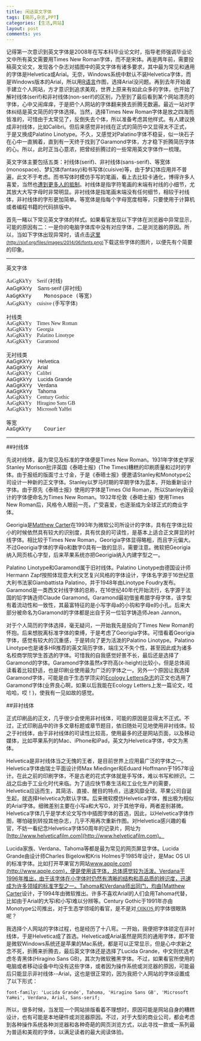 ```yaml
---
title: 闲话英文字体
tags: [简历,杂志,PPT]
categories: [生活,网站]
layout: post
comments: yes
---
```


记得第一次意识到英文字体是2008年在写本科毕业论文时，指导老师强调毕业论文中所有英文需要用Times New Roman字体，而不是宋体。再是两年前，需要投稿英文论文，发现各个杂志对插图中的英文字体有诸多要求，其中最为常见和通用的字体是Helvetica或Arial。无奈，Windows系统中默认不装Helvetica字体，而是Windows版本的Arial，所以用[R语言](http://www.r-project.org)作图，选择Arial没问题。再到去年开始着手建立个人网站，方才意识到追求美观，世界上原来有如此众多的字体，也开始了解衬线体(serif)和非衬线体(non-serif)的区别，乃至到了最后看到某个网站漂亮的字体，心中又闹痒痒，于是把个人网站的字体翻来换去折腾无数遍。最近一站对字体纠结是英文简历的字体选择。当然，选择Times New Roman字体是放之四海而皆准的，可惜由于太常见了，反倒失去个体，所以准备考虑其他样式。有人建议换成非衬线体，比如Calibri。但后来感觉非衬线在正式的简历中又显得太不正式，于是又换成Palatino Linotype。不久，又感觉对Palatino字体不稳妥，似一块石子在心中一直搁着，直到有一天终于找到了Garamond字体，方才稳下折腾简历字体的心。所以，此时正当心意浓，把曾经折腾过的一些常用英文字体作一梳理。

英文字体主要包括五类：衬线体(serif)、非衬线体(sans-serif)、等宽体(monospace)、梦幻体(fantasy)和书写体(cuisive)等，由于梦幻体应用并不普遍，此文不于考虑。而书写体时模仿手写的笔画，看上去比较卡通化，博得许多人喜爱，当然也[遭到更多人的抵制](http://zh.wikipedia.org/zh-cn/Comic_Sans)。衬线体是指字符笔画的末端有衬线的小细节，尤其放大大写字母时非常明显。非衬线体是指笔画末端没有任何细节，相较于衬线体，非衬线体的字形更加简单。等宽体是指每个字母宽度相等，只要使用于计算机或者编程书籍的代码排版中。

首先一睹以下常见英文字体的样式。如果看官发现以下字体在浏览器中异常显示，可能的原因有二：一是你的电脑字体库中没有对应字体，二是浏览器的原因。所以，当如下字体出现异常时，请点击[这里<small>(http://sixf.org/files/images/2014/06/fonts.png)</small>](http://sixf.org/files/images/2014/06/fonts.png)下载这些字体的图片，以便先有个简要的印象。

-------
英文字体   
<div style="font-family: serif;"> AaGgKkYy  &nbsp;&nbsp;  Serif (衬线) </div>
<div style="font-family: Sans-serif;"> AaGgKkYy   &nbsp;&nbsp; Sans-serif (非衬线) </div>
<div style="font-family: monospace;"> AaGgKkYy   &nbsp;&nbsp; Monospace (等宽) </div>
<div style="font-family: cuisive, 'Comic Sans MS';"> AaGgKkYy   &nbsp;&nbsp; cuisive (手写字体) </div>
<br/>
衬线类
<div style="font-family: 'Times New Roman', serif;"> AaGgKkYy   &nbsp;&nbsp; Times New Roman </div>
<div style="font-family: Georgia, serif;"> AaGgKkYy  &nbsp;&nbsp;  Georgia </div>
<div style="font-family: 'Palatino Linotype', serif;"> AaGgKkYy  &nbsp;&nbsp;  Palatino Linotype </div>
<div style="font-family: Garamond, serif;"> AaGgKkYy  &nbsp;&nbsp;  Garamond </div>
<br/>
无衬线类
<div style="font-family: Helvetica, sans-serif;"> AaGgKkYy   &nbsp;&nbsp; Helvetica </div>
<div style="font-family: Arial, sans-serif;"> AaGgKkYy  &nbsp;&nbsp;  Arial </div>
<div style="font-family: Calibri;"> AaGgKkYy   &nbsp;&nbsp; Calibri </div>
<div style="font-family: 'Lucida Grande', sans-serif;"> AaGgKkYy   &nbsp;&nbsp; Lucida Grande </div>
<div style="font-family: Verdana,sans-serif;"> AaGgKkYy   &nbsp;&nbsp; Verdana </div>
<div style="font-family: Tahoma, sans-serif;"> AaGgKkYy   &nbsp;&nbsp; Tahoma </div>
<div style="font-family: 'Century Gothic';"> AaGgKkYy   &nbsp;&nbsp; Century Gothic </div>
<div style="font-family: 'Hiragino Sans GB';"> AaGgKkYy   &nbsp;&nbsp; Hiragino Sans GB </div>
<div style="font-family: 'Microsoft YaHei';"> AaGgKkYy   &nbsp;&nbsp; Microsoft YaHei </div>
<br/>
等宽
<div style="font-family: courier;"> AaGgKkYy   &nbsp;&nbsp; Courier </div>

-----------

##衬线体

先说衬线体，最为常见及标准的字体便是Times New Roman。1931年字体史学家Stanley Morison批评英国《泰晤士报》(The Times)糟糕的印刷质量和过时的字体。由于报纸的版面寸土寸金，于是《泰晤士报》便邀请Stanley和Monotype公司设计一种新的正文字体。Stanley以罗马时期的早期字体为蓝本，开始重新设计字体。由于原先《泰晤士报》使用的字体是Times Old Roman，所以Stanley新设计的字体便命名为Times New Roman。1932年伦敦《泰晤士报》使用Times New Roman后，风格令人眼前一亮，广受喜爱，也逐渐成为全球正式的商业字体。

Georigia是[Matthew Carter](http://www.ted.com/talks/matthew_carter_my_life_in_typefaces)在1993年为微软公司所设计的字体，具有在字体比较小的时候依然具有较大的识别度，具有优良的可读性，是基本上适合正文屏显的衬线字体。相比较于Times New Roman，Georigia字体显得略粗，而且字元偏大。不过Georigia字体的字母o和数字0具有一致的显示，需要注意。微软把Georigia纳入网页核心字型，后来苹果系统亦把Georigia纳入内建字型之一。

Palatino Linotype和Garamond属于旧衬线体。Palatino Linotype由德国设计师Hermann Zapf按照体现意大利文艺复兴风格的字体设计，字体名字源于16世纪意大利书法家Giambattista Palatino，并于1948年由Linotype Foudry发布。Garamond是一类西文衬线字体的总称，在16世纪40年代开始流行，名字源于法国的铅字铸造师Claude Garamond。Garamond最初借鉴希腊字母字体，该字型有着流动性和一致性，其最富特征的是小写字母a的小钩和字母e的小孔。后来大部分被命名为Garamond的字体都是出自于另一位铅字铸造师Jean Jannon。

对于个人简历的字体选择，毫无疑问，一开始我先是投向了Times New Roman的怀抱。后来想脱离标准字体的束缚，于是考虑了Georigia字体。可惜看着Georigia字体，感觉有较大的沉重感，于是转向了更为活泼的Palatino Linotype。Palatino Linotype也是诸多HR推荐的英文简历字体，端庄又不失个性，甚至因此成为诸多名校商学院学生首选的字体。可惜我的自我感觉好景不长，最后还是选择了Garamond的字体。Garamond字体虽然x字符高(x-height)比较小，但是总体阅读看着比较舒适，也是印刷业使用最为广泛的字体之一。另外一个原因让我选择Garamond字体，可能是由于生态学顶尖的[Ecology Letters杂志](http://onlinelibrary.wiley.com/journal/10.1111/\(ISSN\)1461-0248)的正文也选用了Garamond字体(业界良心啊，如果以后我能在Ecology Letters上发一篇论文，哇哈哈，哎！)，使我有一见如故的感觉。

##非衬线体

正式印刷品的正文，几乎很少会使用非衬线体，可能的原因是显得太不正式。不过，正式印刷品中的许多文章标题或章节题目，依旧随处可见地使用非衬线体。较之于衬线体，由于非衬线体的可读性比较高，使用最多的还是网站页面，以及移动媒体，比如苹果系列的Mac、iPhone和iPad，英文为Helvetica字体，中文为黑体。

Helvetica是非衬线体当之无愧的王者，是目前世界上应用最广泛的字体之一。Helvetica字体由瑞士平面设计师Max Miedinger和Eduard Hoffmann于1957年设计。在此之前的印刷字体，不是古老的花式字体就是手写体，难以书写和辨识。二战之后由于工业化时代来临。为了适应快节奏生活和工业化生产的需要，Helvetica应运而生，其简洁、直接、醒目的特点，迅速风靡全球。苹果公司自诞生起，就选择Helvetica为默认字体。后来微软模仿Helvetica字体，推出极为相似的Arial字体。细微差别主要在小写a和大写G，对于其他字母，两者差别甚微。Helvetica字体几乎是学术论文写作中插图字体的首选，因此，以Helvetica字体作图，哪怕碰到转投其他杂志，几乎不用再次重新作图。对Helvetica感兴趣的看官，不妨一看纪念Helvetica字体50周年的记录片，网址为[http://www.helveticafilm.com](http://www.helveticafilm.com)。

Lucida家族、Verdana、Tahoma等都是最为常见的网页屏显字体。Lucida Grande由设计师Charles Bigelow和Kris Holmes于1985年设计，是Mac OS UI的标准字体。比如打开苹果官方网站[www.apple.com](http://www.apple.com)，便是使用该字体，总体感觉较为活泼。Verdana于1996年推出，由于该字体在小字体时仍然有清晰的结构和高品质的辨识度，迅速成为许多领域的标准字型之一。Tahoma和Verdana师出同门，均由[Matthew Carter](http://www.ted.com/talks/matthew_carter_my_life_in_typefaces)设计，于1994年由微软推出。许多不喜欢Arial的人们会用Tahoma代替，比如由于Arial的大写i和小写l难以分辨等。Century Gothic于1991年亦由Monotype公司推出，对于生态学领域的看官，是不是对<a href='http://www.oikosjournal.org' style="font-family: 'Century Gothic';"> OIKOS </a>的字体很眼熟呢？

我选择个人网站的字体过程，也是经历了十八弯。一开始，我便把字体锁定在非衬线体，于是Helvetica成了首选。Helvetica或Arial虽然是网页的通用字体，即不管是微软Windows系统还是苹果的Mac系统，都是可以正常显示，但是心中求新之念不死，折腾来折腾去，最后英文字体还是选择了Lucida Grande，中文则优选考虑冬青黑体(Hiragino Sans GB)，其次为微软雅黑字体。不过，如果看官所使用的电脑或者移动设备中均没有这些字体，或者因为操作系统或浏览器的原因，可能最后只能显示非衬线体--Arial，这也是很正常的，因为我把个人网站的字体设置成了以下形式：

`font-family: 'Lucida Grande', Tahoma, 'Hiragino Sans GB', 'Microsoft YaHei', Verdana, Arial, Sans-serif;`

所以，很多时候，当发现一个网站排版看着不理想时，原因可能是网站自身的糟糕设计，也有可能是本地硬件或浏览器原因。不过，对于大型的商业公司，都会考虑到各种操作系统各种浏览器和各种奇葩的网页浏览方式，以此寻找一款或一系列最为普适和美观的字体，以满足读者的最大阅读体验。